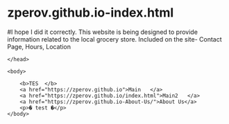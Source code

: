 # zperov.github.io-index.html
#I hope I did it correctly. This website is being designed to provide information related to the local grocery store. Included on the site- Contact Page, Hours, Location
<!DOCTYPE html>  
<html
	<head>
     
	</head>

	<body>
   
    	<b>TES  </b>
		<a href="https://zperov.github.io">Main   </a>
		<a href="https://zperov.github.io/index.html">Main2   </a>
		<a href="https://zperov.github.io-About-Us/">About Us</a>
		<p>� test �</p>
	</body>
</html>
